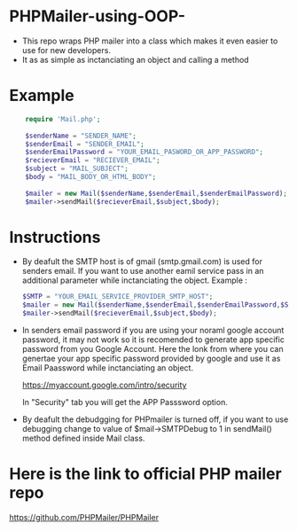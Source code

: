 # PHPMailer-using-OOP-
- This repo  wraps PHP mailer into a class which makes it even easier to use for new developers.
- It as as simple as  inctanciating an object and calling a method

# Example
```php 
    require 'Mail.php';
    
    $senderName = "SENDER_NAME";
    $senderEmail = "SENDER_EMAIL";
    $senderEmailPassword = "YOUR_EMAIL_PASWORD_OR_APP_PASSWORD";
    $recieverEmail = "RECIEVER_EMAIL";
    $subject = "MAIL_SUBJECT";
    $body = "MAIL_BODY_OR_HTML_BODY";
    
    $mailer = new Mail($senderName,$senderEmail,$senderEmailPassword);
    $mailer->sendMail($recieverEmail,$subject,$body);
```
# Instructions
- By deafult the SMTP host is of gmail (smtp.gmail.com) is used for senders email. If you want to use another eamil service pass in an     additional parameter while inctanciating the object. 
  Example : 
    ```php
    $SMTP = "YOUR_EMAIL_SERVICE_PROVIDER_SMTP_HOST";
    $mailer = new Mail($senderName,$senderEmail,$senderEmailPassword,$SMTP);
    $mailer->sendMail($recieverEmail,$subject,$body);
     ```
  
        
- In senders email password if you are using your noraml google account password, it may not work so it is recomended to generate app     specific password from you Google Account. Here the lonk from where you can genertae your app specific password provided by google       and use it as Email Paassword while inctanciating an object.
  
    https://myaccount.google.com/intro/security
    
    In "Security" tab you will get the APP Passsword option.
    
- By deafult the debudgging for PHPmailer is turned off, if you want to use debugging change to value of $mail->SMTPDebug to 1 in          sendMail() method defined inside Mail class.

# Here is the link to official PHP mailer repo
  https://github.com/PHPMailer/PHPMailer


